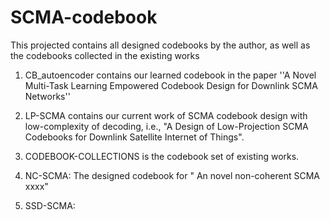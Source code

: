 # SCMA-codebook
This projected contains all designed codebooks by the author, as well as the codebooks collected in the existing works

1. CB_autoencoder contains our learned codebook in the paper ''A Novel Multi-Task Learning Empowered Codebook Design for Downlink SCMA Networks''

2. LP-SCMA contains our current work  of SCMA codebook design with low-complexity of decoding, i.e., "A Design of Low-Projection SCMA Codebooks for
Downlink Satellite Internet of Things".

3. CODEBOOK-COLLECTIONS  is the codebook set of existing works.

4. NC-SCMA: The designed codebook for " An novel non-coherent SCMA xxxx"

5. SSD-SCMA:

